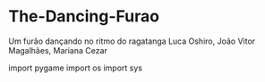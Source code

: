 # The-Dancing-Furao
Um furão dançando no ritmo do ragatanga 
Luca Oshiro, João Vitor Magalhães, Mariana Cezar

import pygame
import os
import sys
